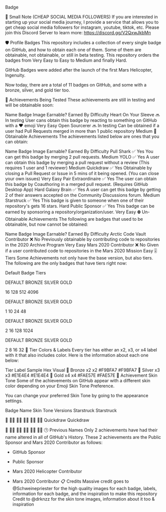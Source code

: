 Badge

📝 Small Note (CHEAP SOCIAL MEDIA FOLLOWERS)
If you are interested in starting up your social media journey, I provide a service that allows you to get cheap social media followers for instagram, youtube, tiktok, etc. Please join this Discord Server to learn more: https://discord.gg/V2QxwJkbMn

🛡️ Profile Badges
This repository includes a collection of every single badge on GitHub, and how to obtain each one of them. Some of them are obtainable, not obtainable, or still in beta testing. This repository orders the badges from Very Easy to Easy to Medium and finally Hard.

GitHub Badges were added after the launch of the first Mars Helicopter, Ingenuity.

Now today, there are a total of 11 badges on GitHub, and some with a bronze, silver, and gold tier too.

🧪 Achievements Being Tested
These achievements are still in testing and will be obtainable soon:

Name	Badge Image	Earnable?	Earned By	Difficulty
Heart On Your Sleeve		🔜 In testing	User cans obtain this badge by reacting to something on GitHub with a ❤️ emoji	Very Easy
Open Sourcerer		🔜 In testing	Can be obtained if a user had Pull Requests merged in more than 1 public repository	Medium
🥇 Obtainable Achievements
The achievements listed below are ones that you can obtain:

Name	Badge Image	Earnable?	Earned By	Difficulty
Pull Shark		✅ Yes	You can get this badge by merging 2 pull requests.	Medium
YOLO		✅ Yes	A user can obtain this badge by merging a pull request without a review (This requires 1 user and 1 reviewer)	Medium
Quickdraw		✅ Yes	Obtainable by closing a Pull Request or Issue in 5 mins of it being opened. (You can close your own issues)	Very Easy
Pair Extraordinaire		✅ Yes	The user can obtain this badge by Coauthoring in a merged pull request. (Requires GitHub Desktop App)	Hard
Galaxy Brain		✅ Yes	A user can get this badge by getting 2 of their answers accepted on the Community Discussions forum.	Medium
Starstruck		✅ Yes	This badge is given to someone when one of their repository's gets 16 stars.	Hard
Public Sponsor		✅ Yes	This badge can be earned by sponsoring a repository/organization/user.	Very Easy
⛔ Un-Obtainable Achievements
The following are badges that used to be obtainable, but now cannot be obtained:

Name	Badge Image	Earnable?	Earned By	Difficulty
Arctic Code Vault Contributor		❌ No	Previously obtainable by contributing code to repositories in the 2020 Archive Program	Very Easy
Mars 2020 Contributor		❌ No	Given if a user contributed code to repositories in the Mars 2020 Mission	Easy
🎚️ Tiers
Some Achievements not only have the base version, but also tiers. The following are the only badges that have tiers right now:

Default Badge	Tiers
	
DEFAULT	BRONZE	SILVER	GOLD
			
16	128	512	4096
	
DEFAULT	BRONZE	SILVER	GOLD
			
1	10	24	48
	
DEFAULT	BRONZE	SILVER	GOLD
			
2	16	128	1024
	
DEFAULT	BRONZE	SILVER	GOLD
			
2	8	16	32
🎨 Tier Colors & Labels
Every tier has either an x2, x3, or x4 label with it that also includes color. Here is the information about each one below:

Tier	Label	Sample	Hex	Visual
🥉 Bronze	x2	x2	#F9BFA7	#F9BFA7
🥈 Silver	x3	x3	#E1E4E4	#E1E4E4
🥇 Gold	x4	x4	#FAE57E	#FAE57E
👋 Achievement Skin Tone
Some of the achievements on GitHub appear with a different skin color depending on your Emoji Skin Tone Preference.

You can change your preferred Skin Tone by going to the appearance settings.


Badge	Name	Skin Tone Versions
Starstruck	Starstruck	
					
👋	👋🏻	👋🏼	👋🏽	👋🏾	👋🏿
Quickdraw	Quickdraw	
					
👋	👋🏻	👋🏼	👋🏽	👋🏾	👋🏿
🕒 Previous Names
Only 2 achievements have had their name altered in all of GitHub's History. These 2 achievements are the Public Sponsor and Mars 2020 Contributor as follows:

- GitHub Sponsor
+ Public Sponsor

- Mars 2020 Helicopter Contributor
+ Mars 2020 Contributor
📋 Credits
Massive credit goes to @Schweinepriester for the high quality images for each badge, labels, information for each badge, and the inspiration to make this repository
Credit to @drknzz for the skin tone images, information about it too & inspiration
